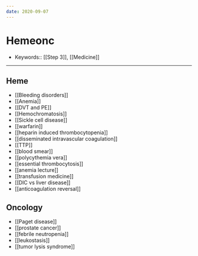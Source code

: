 ```yaml
---
date: 2020-09-07
---
```


# Hemeonc

- Keywords:: [[Step 3]], [[Medicine]]
---

## Heme

- [[Bleeding disorders]]
- [[Anemia]]
- [[DVT and PE]]
- [[Hemochromatosis]]
- [[Sickle cell disease]]
- [[warfarin]]
- [[heparin induced thrombocytopenia]]
- [[disseminated intravascular coagulation]]
- [[TTP]]
- [[blood smear]]
- [[polycythemia vera]]
- [[essential thrombocytosis]]
- [[anemia lecture]]
- [[transfusion medicine]]
- [[DIC vs liver disease]]
- [[anticoagulation reversal]]

## Oncology

- [[Paget disease]]
- [[prostate cancer]]
- [[febrile neutropenia]]
- [[leukostasis]]
- [[tumor lysis syndrome]]

